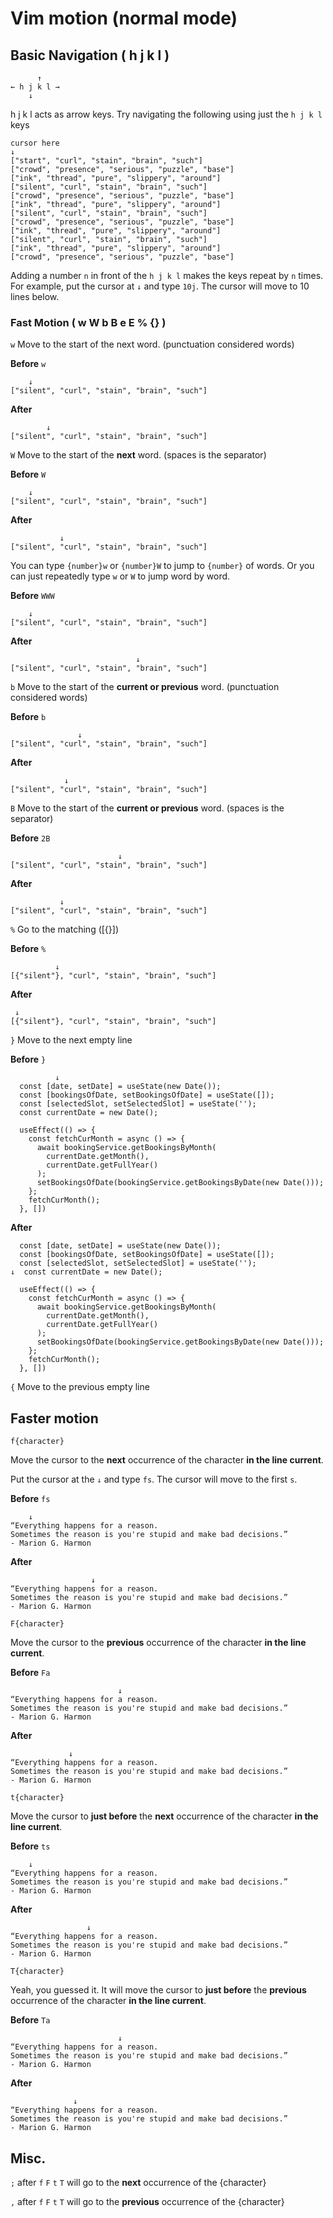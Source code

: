 # Vim motion (normal mode)

## Basic Navigation ( h j k l )

          ↑ 
    ← h j k l →
        ↓

h j k l acts as arrow keys. Try navigating the following using just the `h j k l` keys

```
cursor here
↓
["start", "curl", "stain", "brain", "such"]
["crowd", "presence", "serious", "puzzle", "base"]
["ink", "thread", "pure", "slippery", "around"]
["silent", "curl", "stain", "brain", "such"]
["crowd", "presence", "serious", "puzzle", "base"]
["ink", "thread", "pure", "slippery", "around"]
["silent", "curl", "stain", "brain", "such"]
["crowd", "presence", "serious", "puzzle", "base"]
["ink", "thread", "pure", "slippery", "around"]
["silent", "curl", "stain", "brain", "such"]
["ink", "thread", "pure", "slippery", "around"]
["crowd", "presence", "serious", "puzzle", "base"]
```

Adding a number `n` in front of the `h j k l` makes the keys repeat by `n` times. For example, put the cursor at
`↓` and type `10j`. The cursor will move to 10 lines below.

### Fast Motion ( w W b B e E % {} )

`w` Move to the start of the next word. (punctuation considered words)

**Before** `w`
```
    ↓
["silent", "curl", "stain", "brain", "such"]
```

**After**
```
        ↓
["silent", "curl", "stain", "brain", "such"]
```

`W` Move to the start of the **next** word. (spaces is the separator)

**Before** `W`
```
    ↓
["silent", "curl", "stain", "brain", "such"]
```

**After**
```
           ↓
["silent", "curl", "stain", "brain", "such"]
```

You can type `{number}w` or `{number}W` to jump to `{number}` of words. Or you can just repeatedly type `w` or `W` to jump word by word.

**Before** `WWW`
```
    ↓
["silent", "curl", "stain", "brain", "such"]
```

**After**
```
                            ↓
["silent", "curl", "stain", "brain", "such"]
```

`b` Move to the start of the **current or previous** word. (punctuation considered words)

**Before** `b`
```
               ↓
["silent", "curl", "stain", "brain", "such"]
```

**After**
```
            ↓
["silent", "curl", "stain", "brain", "such"]
```

`B` Move to the start of the **current or previous** word. (spaces is the separator)

**Before** `2B`
```
                        ↓
["silent", "curl", "stain", "brain", "such"]
```

**After**
```
           ↓
["silent", "curl", "stain", "brain", "such"]
```

`%` Go to the matching ([{}])

**Before** `%`
```
          ↓
[{"silent"}, "curl", "stain", "brain", "such"]
```

**After**
```
 ↓
[{"silent"}, "curl", "stain", "brain", "such"]
```

`}` Move to the next empty line

**Before** `}`
```
          ↓
  const [date, setDate] = useState(new Date());
  const [bookingsOfDate, setBookingsOfDate] = useState([]);
  const [selectedSlot, setSelectedSlot] = useState('');
  const currentDate = new Date();

  useEffect(() => {
    const fetchCurMonth = async () => {
      await bookingService.getBookingsByMonth(
        currentDate.getMonth(),
        currentDate.getFullYear()
      );
      setBookingsOfDate(bookingService.getBookingsByDate(new Date()));
    };
    fetchCurMonth();
  }, [])
```

**After**
```
  const [date, setDate] = useState(new Date());
  const [bookingsOfDate, setBookingsOfDate] = useState([]);
  const [selectedSlot, setSelectedSlot] = useState('');
↓  const currentDate = new Date();

  useEffect(() => {
    const fetchCurMonth = async () => {
      await bookingService.getBookingsByMonth(
        currentDate.getMonth(),
        currentDate.getFullYear()
      );
      setBookingsOfDate(bookingService.getBookingsByDate(new Date()));
    };
    fetchCurMonth();
  }, [])
```

`{` Move to the previous empty line

## Faster motion

`f{character}`

Move the cursor to the **next** occurrence of the character **in the line current**.

Put the cursor at the `↓` and type `fs`. The cursor will move to the first `s`.

**Before** `fs`
```
    ↓
“Everything happens for a reason. 
Sometimes the reason is you're stupid and make bad decisions.”
- Marion G. Harmon
```

**After**
```
                  ↓
“Everything happens for a reason. 
Sometimes the reason is you're stupid and make bad decisions.”
- Marion G. Harmon
```

`F{character}`

Move the cursor to the **previous** occurrence of the character **in the line current**.

**Before** `Fa`
```
                        ↓
“Everything happens for a reason. 
Sometimes the reason is you're stupid and make bad decisions.”
- Marion G. Harmon
```

**After**
```
             ↓
“Everything happens for a reason. 
Sometimes the reason is you're stupid and make bad decisions.”
- Marion G. Harmon
```

`t{character}`

Move the cursor to **just before** the **next** occurrence of the character **in the line current**.

**Before** `ts`
```
    ↓
“Everything happens for a reason. 
Sometimes the reason is you're stupid and make bad decisions.”
- Marion G. Harmon
```

**After**
```
                 ↓
“Everything happens for a reason. 
Sometimes the reason is you're stupid and make bad decisions.”
- Marion G. Harmon
```

`T{character}`

Yeah, you guessed it. It will move the cursor to **just before** the **previous** occurrence of the character **in the line current**.

**Before** `Ta`
```
                        ↓
“Everything happens for a reason. 
Sometimes the reason is you're stupid and make bad decisions.”
- Marion G. Harmon
```

**After**
```
              ↓
“Everything happens for a reason. 
Sometimes the reason is you're stupid and make bad decisions.”
- Marion G. Harmon
```

## Misc.

`;`  after `f` `F` `t` `T` will go to the **next** occurrence of the {character}

`,`  after `f` `F` `t` `T` will go to the **previous** occurrence of the {character}
